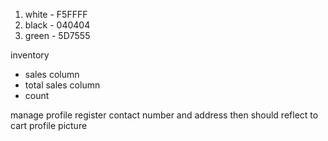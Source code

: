 1. white - F5FFFF
2. black - 040404
3. green - 5D7555

inventory

- sales column
- total sales column
- count

manage profile
register contact number and address then should reflect to cart
profile picture
